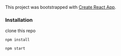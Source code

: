 This project was bootstrapped with [Create React App](https://github.com/facebookincubator/create-react-app).


### Installation

clone this repo

`npm install`

`npm start`
